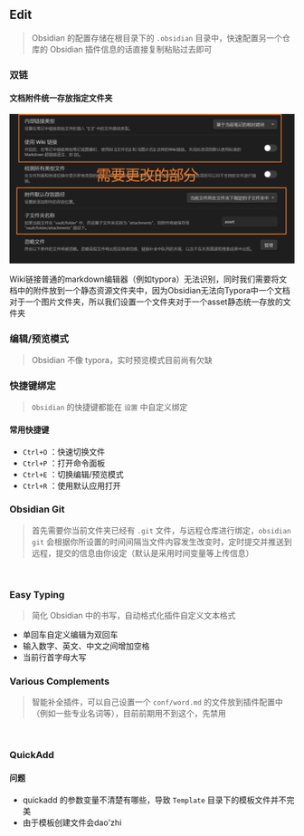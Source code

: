 ## Edit

> Obsidian 的配置存储在根目录下的 `.obsidian` 目录中，快速配置另一个仓库的 Obsidian 插件信息的话直接复制粘贴过去即可

	

### 双链

#### 文档附件统一存放指定文件夹

![](asset/Pasted%20image%2020231023001901.png)

Wiki链接普通的markdown编辑器（例如typora）无法识别，同时我们需要将文档中的附件放到一个静态资源文件夹中，因为Obsidian无法向Typora中一个文档对于一个图片文件夹，所以我们设置一个文件夹对于一个asset静态统一存放的文件夹

	

### 编辑/预览模式

> Obsidian 不像 typora，实时预览模式目前尚有欠缺

	

### 快捷键绑定

> `Obsidian` 的快捷键都能在 `设置` 中自定义绑定

#### 常用快捷键

- `Ctrl+O` ：快速切换文件
- `Ctrl+P` ：打开命令面板
- `Ctrl+E` ：切换编辑/预览模式
- `Ctrl+R` ：使用默认应用打开

	

### Obsidian Git

> 首先需要你当前文件夹已经有 `.git` 文件，与远程仓库进行绑定，`obsidian git` 会根据你所设置的时间间隔当文件内容发生改变时，定时提交并推送到远程，提交的信息由你设定（默认是采用时间变量等上传信息）

​	

### Easy Typing

> 简化 Obsidian 中的书写，自动格式化插件自定义文本格式

- 单回车自定义编辑为双回车
- 输入数字、英文、中文之间增加空格
- 当前行首字母大写

	

### Various Complements

> 智能补全插件，可以自己设置一个 `conf/word.md` 的文件放到插件配置中（例如一些专业名词等），目前前期用不到这个，先禁用

​	

### QuickAdd

#### 问题

- quickadd 的参数变量不清楚有哪些，导致 `Template` 目录下的模板文件并不完美
- 由于模板创建文件会dao'zhi

